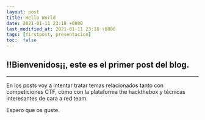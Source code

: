```yaml
---
layout: post
title: Hello World
date: 2021-01-11 23:18 +0800
last_modified_at: 2021-01-11 23:18 +0800
tags: [firstpost, presentacion]
toc:  false
---
```

**!!Bienvenidos¡¡**, este es el primer post del blog.
---
---
En los posts voy a intentar tratar temas relacionados tanto con competiciones CTF, como con la plataforma the hackthebox y técnicas interesantes de cara a red team.

Espero que os guste.